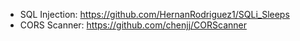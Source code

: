 * SQL Injection: https://github.com/HernanRodriguez1/SQLi_Sleeps
* CORS Scanner:  https://github.com/chenjj/CORScanner
